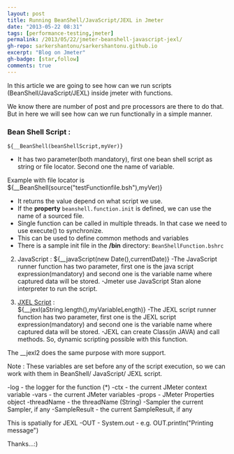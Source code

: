 ```yaml
---
layout: post
title: Running BeanShell/JavaScript/JEXL in Jmeter
date: "2013-05-22 08:31"
tags: [performance-testing,jmeter]
permalink: /2013/05/22/jmeter-beanshell-javascript-jexl/
gh-repo: sarkershantonu/sarkershantonu.github.io
excerpt: "Blog on Jmeter"
gh-badge: [star,follow]
comments: true
---
```

In this article we are going to see how can we run scripts (BeanShell/JavaScript/JEXL) inside jmeter with functions. 

We know there are number of post and pre processors are there to do that. But in here we will see how can we run functionally in a simple manner.

### Bean Shell Script : 

```
${__BeanShell(beanShellScript,myVer)}
``` 

- It has two parameter(both mandatory), first one bean shell script as string or file locator. Second one the name of variable. 

Example with file locator is
${__BeanShell(source("testFunctionfile.bsh"),myVer)} 

- It returns the value depend on what script we use.
- If the **property** ```beanshell.function.init``` is defined, we can use the name of a sourced file. 
- Single function can be called in multiple threads. In that case we need to use execute() to synchronize.
- This can be used to define common methods and variables 
- There is a sample init file in the **/bin** directory: ```BeanShellFunction.bshrc```

2. JavaScript : 
${__javaScript(new Date(),currentDate)}
-The JavaScript runner function has two parameter, first one is the java script expression(mandatory) and second one is the variable name where captured data will be stored.
-Jmeter use JavaScript Stan alone interpreter to run the script.

3. [JXEL Script](http://commons.apache.org/proper/commons-jexl/) :  
${__jexl(aString.length(),myVariableLength)}
 -The JEXL script runner function has two parameter, first one is the JEXL script expression(mandatory) and second one is the variable name where captured data will be stored.
 -JEXL can create Class(in JAVA) and call methods. So, dynamic scripting possible with this function. 

The __jexl2 does the same purpose with more support. 

Note : These variables are set before any of the script execution, so we can work with them in BeanShell/ JavaScript/ JEXL script.

-log - the logger for the function (*)
-ctx - the current JMeter context variable
-vars - the current JMeter variables
-props - JMeter Properties object
-threadName - the threadName (String)
-Sampler the current Sampler, if any
-SampleResult - the current SampleResult, if any

This is spatially for JEXL 
-OUT - System.out - e.g. OUT.println("Printing message")

Thanks...:)